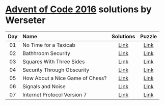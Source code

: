 [Advent of Code 2016](http://adventofcode.com) solutions by Werseter
========================

| Day | Name                                           |      Solutions      |                   Puzzle                   |
|:---:|:-----------------------------------------------|:-------------------:|:------------------------------------------:|
| 01  | No Time for a Taxicab                          | [Link](/Day%2001)   | [Link](http://adventofcode.com/2016/day/1) |
| 02  | Bathhroom Security                             | [Link](/Day%2002)   | [Link](http://adventofcode.com/2016/day/2) |
| 03  | Squares With Three Sides                       | [Link](/Day%2003)   | [Link](http://adventofcode.com/2016/day/3) |
| 04  | Security Through Obscurity                     | [Link](/Day%2004)   | [Link](http://adventofcode.com/2016/day/4) |
| 05  | How About a Nice Game of Chess?                | [Link](/Day%2005)   | [Link](http://adventofcode.com/2016/day/5) |
| 06  | Signals and Noise                              | [Link](/Day%2006)   | [Link](http://adventofcode.com/2016/day/6) |
| 07  | Internet Protocol Version 7                    | [Link](/Day%2007)   | [Link](http://adventofcode.com/2016/day/7) |